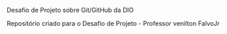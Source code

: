 Desafio de Projeto sobre Git/GitHub da DIO

Repositório criado para o Desafio de Projeto  - Professor  venilton FalvoJr
